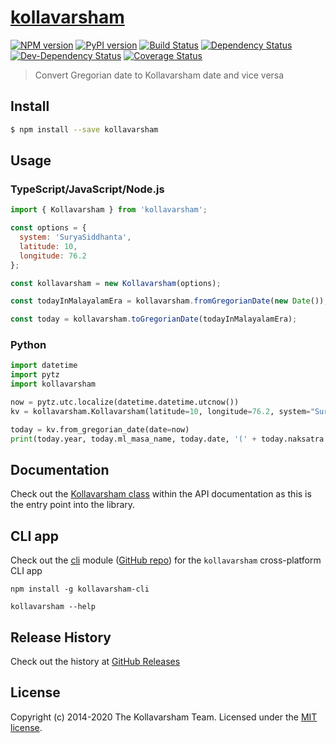 # [kollavarsham](http://kollavarsham.org/)

[![NPM version](https://badge.fury.io/js/kollavarsham.svg)](https://badge.fury.io/js/kollavarsham) [![PyPI version](https://badge.fury.io/py/kollavarsham.svg)](https://badge.fury.io/py/kollavarsham) [![Build Status](https://img.shields.io/travis/kollavarsham/kollavarsham-js.svg)](https://travis-ci.org/kollavarsham/kollavarsham-js) [![Dependency Status](https://img.shields.io/david/kollavarsham/kollavarsham-js.svg)](https://david-dm.org/kollavarsham/kollavarsham-js) [![Dev-Dependency Status](https://img.shields.io/david/dev/kollavarsham/kollavarsham-js.svg)](https://david-dm.org/kollavarsham/kollavarsham-js#info=devDependencies&view=table) [![Coverage Status](https://coveralls.io/repos/github/kollavarsham/kollavarsham-js/badge.svg?branch=master)](https://coveralls.io/github/kollavarsham/kollavarsham-js?branch=master)

> Convert Gregorian date to Kollavarsham date and vice versa

## Install

```sh
$ npm install --save kollavarsham
```

## Usage

### TypeScript/JavaScript/Node.js

```js
import { Kollavarsham } from 'kollavarsham';

const options = {
  system: 'SuryaSiddhanta',
  latitude: 10,
  longitude: 76.2
};

const kollavarsham = new Kollavarsham(options);

const todayInMalayalamEra = kollavarsham.fromGregorianDate(new Date());

const today = kollavarsham.toGregorianDate(todayInMalayalamEra);
```

### Python

```python
import datetime
import pytz
import kollavarsham

now = pytz.utc.localize(datetime.datetime.utcnow())
kv = kollavarsham.Kollavarsham(latitude=10, longitude=76.2, system="SuryaSiddhanta")

today = kv.from_gregorian_date(date=now)
print(today.year, today.ml_masa_name, today.date, '(' + today.naksatra.ml_malayalam + ')')
```

## Documentation

Check out the [Kollavarsham class](https://kollavarsham.org/kollavarsham-js/module-kollavarsham.Kollavarsham.html) within the API documentation as this is the entry point into the library.

## CLI app

Check out the [cli](https://www.npmjs.com/package/kollavarsham-cli) module ([GitHub repo](https://github.com/kollavarsham/cli)) for the `kollavarsham` cross-platform CLI app

```plain
npm install -g kollavarsham-cli

kollavarsham --help
```

## Release History

Check out the history at [GitHub Releases](https://github.com/kollavarsham/kollavarsham-js/releases)

## License

Copyright (c) 2014-2020 The Kollavarsham Team. Licensed under the [MIT license](http://kollavarsham.org/LICENSE.txt).
